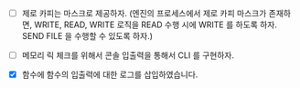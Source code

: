 - [ ] 제로 카피는 마스크로 제공하자. (엔진의 프로세스에서 제로 카피 마스크가 존재하면, WRITE, READ, WRITE 로직을 READ 수행 시에 WRITE 를 하도록 하자. SEND FILE 을 수행할 수 있도록 하자.)

- [ ] 메모리 릭 체크를 위해서 콘솔 입출력을 통해서 CLI 를 구현하자.

- [x] 함수에 함수의 입출력에 대한 로그를 삽입하였습니다.
